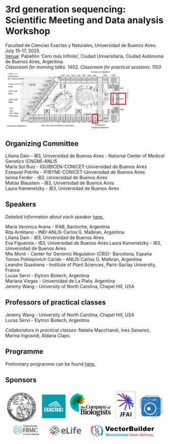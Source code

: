 # 3rd generation sequencing: Scientific Meeting and Data analysis Workshop
Facultad de Ciencias Exactas y Naturales, Universidad de Buenos Aires. July 15-17, 2025.  
[Venue](https://maps.app.goo.gl/ikTWHjVvoqQ4A6c57): Pabellón ‘Cero más Infinito’, Ciudad Universitaria, Ciudad Autónoma de Buenos Aires, Argentina.  
*Classroom for morning talks: 1402. Classroom for practical sessions: 1103*  
<img src="/mapa%20cero%20mas%20infinito.png" width="400" />

## Organizing Committee

Liliana Dain  - iB3, Universidad de Buenos Aires - National Center of Medical Genetics (CNGM)-ANLIS  
María Sol Ruiz - IQUIBICEN-CONICET-Universidad de Buenos Aires  
Ezequiel Petrillo - IFIBYNE-CONICET-Universidad de Buenos Aires  
Ianina Ferder - iB3, Universidad de Buenos Aires  
Matías Blaustein  - iB3, Universidad de Buenos Aires  
Laura Kamenetzky - iB3, Universidad de Buenos Aires  

## Speakers  
*Detailed information about each speaker* [here.](https://docs.google.com/document/d/1D1ZOWntkykQHwnkHbCgdFSBbYB1Y4ZZJ1vMsJnu3_lM/edit?usp=sharing)  
  
María Verónica Arana - IFAB, Bariloche, Argentina  
Rita Armitano - INEI-ANLIS-Carlos G. Malbran, Argentina  
Liliana Dain - iB3, Universidad de Buenos Aires  
Eva Figuerola  - iB3, Universidad de Buenos Aires 
Laura Kamenetzky  - iB3, Universidad de Buenos Aires  
Mie Monti - Center for Genomic Regulation (CRG)- Barcelona, España  
Tomas Poklepovich Caride - ANLIS-Carlos G. Malbran, Argentina  
Leandro Quadrana - Institute of Plant Sciences, Paris-Saclay University, France  
Lucas Servi - Elytron Biotech, Argentina  
Mariana Viegas - Universidad de La Plata, Argentina  
Jeremy Wang - University of North Carolina, Chapel Hill, USA  

## Professors of practical classes 
Jeremy Wang  - University of North Carolina, Chapel Hill, USA  
Lucas Servi - Elytron Biotech, Argentina  
  
  *Collaborators in practical classes:* Natalia Macchiaroli, Ines Sananez, Marina Ingravidi, Aldana Claps.

## Programme
Preliminary programme can be found [here.](https://docs.google.com/document/d/1BVYpyHIgWdQ2Z1-UtwkwpjJ7DfIuvpO755dphx-kf0U/edit?usp=sharing) 
## Sponsors
<img src="/Sponsors.png" width="700" />

